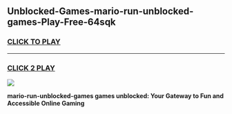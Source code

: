 
## Unblocked-Games-mario-run-unblocked-games-Play-Free-64sqk
<h3>
<a href="https://premium76.site?title=mario-run-unblocked-games&ref=21A">CLICK TO PLAY</a></h3>
<hr>

<h3>
<a href="https://premium76.site?title=mario-run-unblocked-games&ref=21A">CLICK 2 PLAY</a>
  
</h3>

<a href="https://premium76.site?title=mario-run-unblocked-games&ref=21A"><img src="https://clearcache.store/games.png"></a>


**mario-run-unblocked-games games unblocked: Your Gateway to Fun and Accessible Online Gaming**
